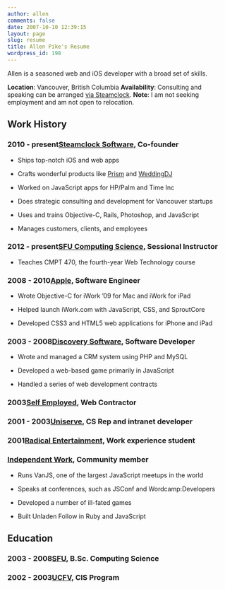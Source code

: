 ```yaml
---
author: allen
comments: false
date: 2007-10-10 12:39:15
layout: page
slug: resume
title: Allen Pike's Resume
wordpress_id: 198
---
```


Allen is a seasoned web and iOS developer with a broad set of skills.

**Location**: Vancouver, British Columbia
**Availability**: Consulting and speaking can be arranged [via Steamclock](http://www.steamclock.com/consulting/).
**Note**: I am not seeking employment and am not open to relocation.


## Work History




### 2010 - present[Steamclock Software](http://www.steamclocksoftware.com/), Co-founder





* Ships top-notch iOS and web apps

* Crafts wonderful products like [Prism](http://www.steamclocksw.com/prism/) and [WeddingDJ](http://www.steamclocksw.com/weddingdj/)

* Worked on JavaScript apps for HP/Palm and Time Inc

* Does strategic consulting and development for Vancouver startups

* Uses and trains Objective-C, Rails, Photoshop, and JavaScript

* Manages customers, clients, and employees




### 2012 - present[SFU Computing Science](http://www.cs.sfu.ca/), Sessional Instructor





* Teaches CMPT 470, the fourth-year Web Technology course




### 2008 - 2010[Apple](http://www.apple.com/), Software Engineer





* Wrote Objective-C for iWork ’09 for Mac and iWork for iPad

* Helped launch iWork.com with JavaScript, CSS, and SproutCore

* Developed CSS3 and HTML5 web applications for iPhone and iPad




### 2003 - 2008[Discovery Software](http://www.discoverysoftware.com/), Software Developer





* Wrote and managed a CRM system using PHP and MySQL

* Developed a web-based game primarily in JavaScript

* Handled a series of web development contracts




### 2003[Self Employed](http://steamclocksw.com), Web Contractor




### 2001 - 2003[Uniserve](http://uniserve.com), CS Rep and intranet developer




### 2001[Radical Entertainment](http://radical.ca), Work experience student




### [Independent Work](http://www.antipode.ca/me/), Community member





* Runs VanJS, one of the largest JavaScript meetups in the world

* Speaks at conferences, such as JSConf and Wordcamp:Developers

* Developed a number of ill-fated games

* Built Unladen Follow in Ruby and JavaScript




## Education




### 2003 - 2008[SFU](http://www.sfu.ca/), B.Sc. Computing Science




### 2002 - 2003[UCFV](http://www.ufv.ca/), CIS Program
